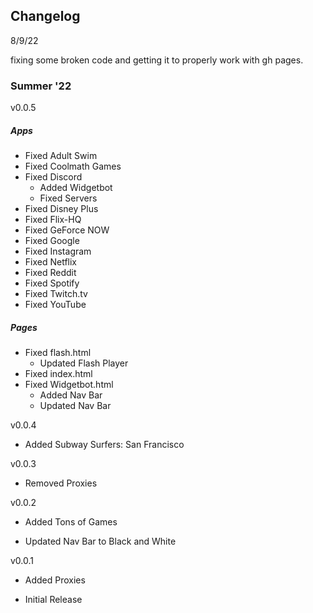 ## Changelog
</div>

8/9/22

fixing some broken code and getting it to properly work with gh pages.


### Summer '22 

v0.0.5

##### Apps

- Fixed Adult Swim
- Fixed Coolmath Games
- Fixed Discord
    - Added Widgetbot
    - Fixed Servers
- Fixed Disney Plus
- Fixed Flix-HQ
- Fixed GeForce NOW
- Fixed Google
- Fixed Instagram
- Fixed Netflix
- Fixed Reddit
- Fixed Spotify
- Fixed Twitch.tv
- Fixed YouTube

##### Pages

- Fixed flash.html
    - Updated Flash Player
- Fixed index.html
- Fixed Widgetbot.html
    - Added Nav Bar
    - Updated Nav Bar


v0.0.4
- Added Subway Surfers: San Francisco


v0.0.3
- Removed Proxies


v0.0.2 
- Added Tons of Games

- Updated Nav Bar to Black and White

v0.0.1
- Added Proxies

- Initial Release
